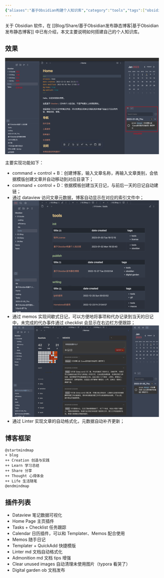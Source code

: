 ```yaml
---
{"aliases":"基于Obsidian构建个人知识库","category":"tools","tags":["obsidian","知识库"],"status":"published","link":"NA","date created":"2023-01-02 Mon 19:33:43","date modified":"2024-02-21 Wed 19:56:30","dg-publish":true,"permalink":"/Blog/Share/基于Obsidian构建个人知识库/","dgPassFrontmatter":true,"noteIcon":"1","created":"2023-01-02T19:33:43.000+08:00","updated":"2024-02-21T19:56:32.680+08:00"}
---
```


关于 Obsidian 软件，在 [[Blog/Share/基于Obsidian发布静态博客\|基于Obsidian发布静态博客]] 中已有介绍，本文主要说明如何搭建自己的个人知识库。  

## 效果

![Pasted image 20230105222339](https://github.com/Yunz93/PicRepo/raw/main/image/Pasted%20image%2020230105222339.png)

主要实现功能如下：
- command + control + B：创建博客，输入文章名称，再输入文章类别，会依据模版创建文章并自动移动到对应目录下；
- command + control + D：依据模板创建当天日记，与前后一天的日记自动建链；
- 通过 dataview 访问文章元数据，博客自动显示在对应的索引文件中；![Pasted image 20230105224044](https://github.com/Yunz93/PicRepo/raw/main/image/Pasted%20image%2020230105224044.png)
- 通过 memos 实现间歇式日记，可以方便地将事项和代办记录到当天的日记中，未完成的代办事件通过 checklist 会显示在右边栏方便跟踪；![Pasted image 20230105224348](https://github.com/Yunz93/PicRepo/raw/main/image/Pasted%20image%2020230105224348.png)
- 通过 Linter 实现文章的自动格式化，元数据自动补齐更新；

## 博客框架

```plantuml
@startmindmap
+ blog
++ Creation 创造与实践
++ Learn 学习总结
++ Share 分享
++ Thought 心得体会
++ Life 生活随笔
@endmindmap
```

## 插件列表

- Dataview 笔记数据可视化
- Home Page 主页插件
- Tasks + Checklist 任务跟踪
- Calendar 日历插件，可以和 Templater、Memos 配合使用
- Memos 随手日记
- Templater + QuickAdd 快捷模版
- Linter md 文档自动格式化
- Admonition md 文档 tips 增强
- Clear unused images 自动清理未使用图片（typora 看哭了）
- Digital garden ob 文档发布
